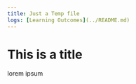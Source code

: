 ```yaml
---
title: Just a Temp file
logs: [Learning Outcomes](../README.md)
---
```

# This is a title

lorem ipsum
